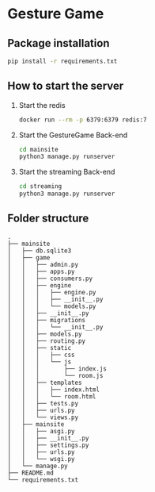 # Gesture Game

## Package installation
```bash
pip install -r requirements.txt
```

## How to start the server
1. Start the redis
    ```bash
    docker run --rm -p 6379:6379 redis:7
    ```
2. Start the GestureGame Back-end
    ```bash
    cd mainsite
    python3 manage.py runserver
    ```
3. Start the streaming Back-end
    ```bash
    cd streaming
    python3 manage.py runserver
    ```

## Folder structure
```
.
├── mainsite
│   ├── db.sqlite3
│   ├── game
│   │   ├── admin.py
│   │   ├── apps.py
│   │   ├── consumers.py
│   │   ├── engine
│   │   │   ├── engine.py
│   │   │   ├── __init__.py
│   │   │   └── models.py
│   │   ├── __init__.py
│   │   ├── migrations
│   │   │   └── __init__.py
│   │   ├── models.py
│   │   ├── routing.py
│   │   ├── static
│   │   │   ├── css
│   │   │   └── js
│   │   │       ├── index.js
│   │   │       └── room.js
│   │   ├── templates
│   │   │   ├── index.html
│   │   │   └── room.html
│   │   ├── tests.py
│   │   ├── urls.py
│   │   └── views.py
│   ├── mainsite
│   │   ├── asgi.py
│   │   ├── __init__.py
│   │   ├── settings.py
│   │   ├── urls.py
│   │   └── wsgi.py
│   └── manage.py
├── README.md
└── requirements.txt
```
